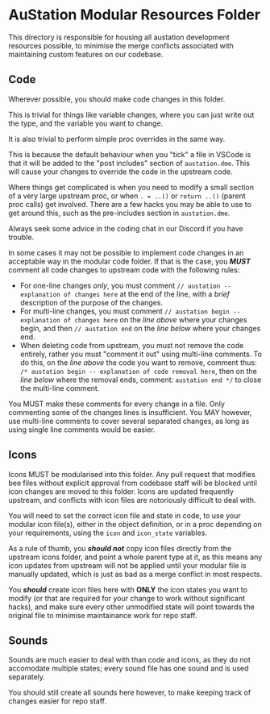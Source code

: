 # AuStation Modular Resources Folder
This directory is responsible for housing all austation development resources possible, to minimise the merge conflicts associated with maintaining custom features on our codebase.

## Code
Wherever possible, you should make code changes in this folder.

This is trivial for things like variable changes, where you can just write out the type, and the variable you want to change.

It is also trivial to perform simple proc overrides in the same way.

This is because the default behaviour when you "tick" a file in VSCode is that it will be added to the "post includes" section of `austation.dme`. This will cause your changes to override the code in the upstream code.

Where things get complicated is when you need to modify a small section of a very large upstream proc, or when `. = ..()` or `return ..()` (parent proc calls) get involved. There are a few hacks you may be able to use to get around this, such as the pre-includes section in `austation.dme`.

Always seek some advice in the coding chat in our Discord if you have trouble.

In some cases it may not be possible to implement code changes in an acceptable way in the modular code folder. If that is the case, you ***MUST*** comment all code changes to upstream code with the following rules:

* For one-line changes *only*, you must comment `// austation -- explanation of changes here` at the end of the line, with a *brief* description of the purpose of the changes.
* For multi-line changes, you must comment `// austation begin -- explanation of changes here` on the *line above* where your changes begin, and then `// austation end` on the *line below* where your changes end.
* When deleting code from upstream, you must not remove the code entirely, rather you must "comment it out" using multi-line comments. To do this, on the *line above* the code you want to remove, comment thus: `/* austation begin -- explanation of code removal here`, then on the *line below* where the removal ends, comment: `austation end */` to close the multi-line comment.

You MUST make these comments for every change in a file. Only commenting some of the changes lines is insufficient. You MAY however, use multi-line comments to cover several separated changes, as long as using single line comments would be easier.

## Icons
Icons MUST be modularised into this folder. Any pull request that modifies bee files without explicit approval from codebase staff will be blocked until icon changes are moved to this folder. Icons are updated frequently upstream, and conflicts with icon files are notoriously difficult to deal with.

You will need to set the correct icon file and state in code, to use your modular icon file(s), either in the object definition, or in a proc depending on your requirements, using the `icon` and `icon_state` variables.

As a rule of thumb, you ***should not*** copy icon files directly from the upstream icons folder, and point a whole parent type at it, as this means any icon updates from upstream will not be applied until your modular file is manually updated, which is just as bad as a merge conflict in most respects.

You ***should*** create icon files here with **ONLY** the icon states you want to modify (or that are required for your change to work without significant hacks), and make sure every other unmodified state will point towards the original file to minimise maintainance work for repo staff.

## Sounds
Sounds are much easier to deal with than code and icons, as they do not accomodate multiple states; every sound file has one sound and is used separately.

You should still create all sounds here however, to make keeping track of changes easier for repo staff.
